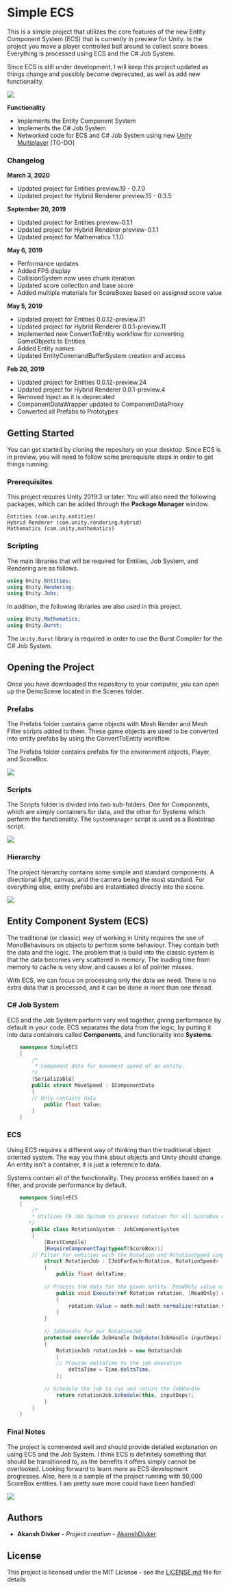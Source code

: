 # Simple ECS

This is a simple project that utilizes the core features of the new Entity Component System (ECS) that is currently in preview for Unity. In the project you move a player controlled ball around to collect score boxes. Everything is processed using ECS and the C# Job System.

Since ECS is still under development, I will keep this project updated as things change and possibly become deprecated, as well as add new functionality.

![](https://i.imgur.com/wi6SvDe.gif)

**Functionality**
- Implements the Entity Component System
- Implements the C# Job System
- Networked code for ECS and C# Job System using new [Unity Multiplayer](https://github.com/Unity-Technologies/multiplayer) [TO-DO]

### Changelog
**March 3, 2020**
- Updated project for Entities preview.19 - 0.7.0
- Updated project for Hybrid Renderer preview.15 - 0.3.5

**September 20, 2019**
- Updated project for Entities preview-0.1.1
- Updated project for Hybrid Renderer preview-0.1.1
- Updated project for Mathematics 1.1.0

**May 6, 2019**
- Performance updates
- Added FPS display
- CollisionSystem now uses chunk iteration
- Updated score collection and base score
- Added multiple materials for ScoreBoxes based on assigned score value

**May 5, 2019**
- Updated project for Entities 0.0.12-preview.31
- Updated project for Hybrid Renderer 0.0.1-preview.11
- Implemented new ConvertToEntity workflow for converting GameObjects to Entities
- Added Entity names
- Updated EntityCommandBufferSystem creation and access

**Feb 20, 2019**
- Updated project for Entities 0.0.12-preview.24
- Updated project for Hybrid Renderer 0.0.1-preview.4
- Removed Inject as it is deprecated
- ComponentDataWrapper updated to ComponentDataProxy
- Converted all Prefabs to Prototypes

## Getting Started

You can get started by cloning the repository on your desktop. Since ECS is in preview, you will need to follow some prerequisite steps in order to get things running.

### Prerequisites

This project requires Unity 2019.3 or later. You will also need the following packages, which can be added through the **Package Manager** window.

```
Entities (com.unity.entities)
Hybrid Renderer (com.unity.rendering.hybrid)
Mathematics (com.unity.mathematics)
```

### Scripting

The main libraries that will be required for Entities, Job System, and Rendering are as follows.

```c#
using Unity.Entities;
using Unity.Rendering;
using Unity.Jobs;
```

In addition, the following libraries are also used in this project.

```c#
using Unity.Mathematics;
using Unity.Burst;
```

The `Unity.Burst` library is required in order to use the Burst Compiler for the C# Job System.

## Opening the Project

Once you have downloaded the repository to your computer, you can open up the DemoScene located in the Scenes folder.

### Prefabs

The Prefabs folder contains game objects with Mesh Render and Mesh Filter scripts added to them. These game objects are used to be converted into entity prefabs by using the ConvertToEntity workflow.

The Prefabs folder contains prefabs for the environment objects, Player, and ScoreBox.

![](https://i.imgur.com/kEGMLhf.png)

### Scripts

The Scripts folder is divided into two sub-folders. One for Components, which are simply containers for data, and the other for Systems which perform the functionality. The `SystemManager` script is used as a Bootstrap script.

![](https://i.imgur.com/rgBCCAd.png)

### Hierarchy

The project hierarchy contains some simple and standard components. A directional light, canvas, and the camera being the most standard. For everything else, entity prefabs are instantiated directly into the scene.

![](https://i.imgur.com/RXKxHRS.png)

## Entity Component System (ECS)

The traditional (or classic) way of working in Unity requires the use of MonoBehaviours on objects to perform some behaviour. They contain both the data and the logic. The problem that is build into the classic system is that the data becomes very scattered in memory. The loading time from memory to cache is very slow, and causes a lot of pointer misses. 

With ECS, we can focus on processing only the data we need. There is no extra data that is processed, and it can be done in more than one thread.

### C# Job System

ECS and the Job System perform very well together, giving performance by default in your code. ECS separates the data from the logic, by putting it into data containers called **Components**, and functionality into **Systems**.

```c#
    namespace SimpleECS
    {
        /*
         * Component data for movement speed of an entity.
        */
        [Serializable]
        public struct MoveSpeed : IComponentData
        {
	    // Only contains data
            public float Value;
        }
    }
```
### ECS

Using ECS requires a different way of thinking than the traditional object oriented system. The way you think about objects and Unity should change. An entity isn't a container, it is just a reference to data. 

Systems contain all of the functionality. They process entities based on a filter, and provide performance by default.

```c#
    namespace SimpleECS
    {
        /*
        * Utilizes C# Job System to process rotation for all ScoreBox entities.
       */
        public class RotationSystem : JobComponentSystem
        {
            [BurstCompile]
            [RequireComponentTag(typeof(ScoreBox))]
	    // Filter for entities with the Rotation and RotationSpeed components, also require them to have a ScoreBox component (but we don't need this data to be processed)
            struct RotationJob : IJobForEach<Rotation, RotationSpeed>
            {
                public float deltaTime;
    
    		// Process the data for the given entity. ReadOnly value used for RotationSpeed as it will not be modified.
                public void Execute(ref Rotation rotation, [ReadOnly] ref RotationSpeed rotationSpeed)
                {
                    rotation.Value = math.mul(math.normalize(rotation.Value), quaternion.AxisAngle(math.up(), rotationSpeed.Value * deltaTime));
                }
            }
    
    	    // JobHandle for our RotationJob
            protected override JobHandle OnUpdate(JobHandle inputDeps)
            {
                RotationJob rotationJob = new RotationJob
                {
    		    // Provide deltaTime to the job execution
                    deltaTime = Time.deltaTime,
                };
    
    		// Schedule the job to run and return the JobHandle
                return rotationJob.Schedule(this, inputDeps);
            }
        }
    }
```

### Final Notes

The project is commented well and should provide detailed explanation on using ECS and the Job System. I think ECS is definitely something that should be transitioned to, as the benefits it offers simply cannot be overlooked. Looking forward to learn more as ECS development progresses. Also, here is a sample of the project running with 50,000 ScoreBox entities. I am pretty sure more could have been handled!

![](https://i.imgur.com/0gI59F1.gif)

## Authors

* **Akansh Divker** - *Project creation* - [AkanshDivker](https://github.com/AkanshDivker)

## License

This project is licensed under the MIT License - see the [LICENSE.md](LICENSE.md) file for details
